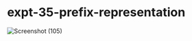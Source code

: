 # expt-35-prefix-representation
![Screenshot (105)](https://github.com/DikshaMeena03/expt-35-prefix-representation/assets/148327414/036f5238-2f32-48a6-94de-4ae95a598f23)
